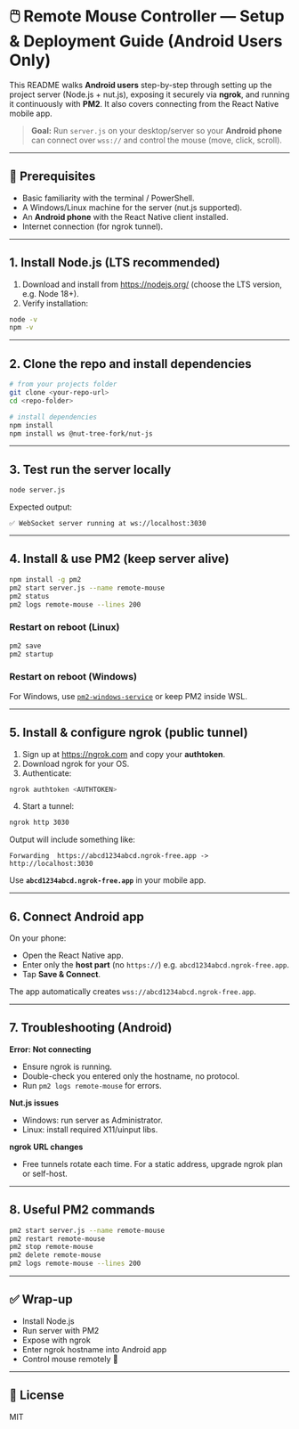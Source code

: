 # 🖱️ Remote Mouse Controller — Setup & Deployment Guide (Android Users Only)

This README walks **Android users** step-by-step through setting up the project server (Node.js + nut.js), exposing it securely via **ngrok**, and running it continuously with **PM2**. It also covers connecting from the React Native mobile app.

> **Goal:** Run `server.js` on your desktop/server so your **Android phone** can connect over `wss://` and control the mouse (move, click, scroll).

---

## 🔎 Prerequisites

- Basic familiarity with the terminal / PowerShell.
- A Windows/Linux machine for the server (nut.js supported).
- An **Android phone** with the React Native client installed.
- Internet connection (for ngrok tunnel).

---

## 1. Install Node.js (LTS recommended)

1. Download and install from https://nodejs.org/ (choose the LTS version, e.g. Node 18+).
2. Verify installation:

```bash
node -v
npm -v
```

---

## 2. Clone the repo and install dependencies

```bash
# from your projects folder
git clone <your-repo-url>
cd <repo-folder>

# install dependencies
npm install
npm install ws @nut-tree-fork/nut-js
```

---

## 3. Test run the server locally

```bash
node server.js
```

Expected output:
```
✅ WebSocket server running at ws://localhost:3030
```

---

## 4. Install & use PM2 (keep server alive)

```bash
npm install -g pm2
pm2 start server.js --name remote-mouse
pm2 status
pm2 logs remote-mouse --lines 200
```

### Restart on reboot (Linux)
```bash
pm2 save
pm2 startup
```

### Restart on reboot (Windows)
For Windows, use [`pm2-windows-service`](https://www.npmjs.com/package/pm2-windows-service) or keep PM2 inside WSL.

---

## 5. Install & configure ngrok (public tunnel)

1. Sign up at https://ngrok.com and copy your **authtoken**.
2. Download ngrok for your OS.
3. Authenticate:

```bash
ngrok authtoken <AUTHTOKEN>
```

4. Start a tunnel:
```bash
ngrok http 3030
```

Output will include something like:
```
Forwarding  https://abcd1234abcd.ngrok-free.app -> http://localhost:3030
```

Use **`abcd1234abcd.ngrok-free.app`** in your mobile app.

---

## 6. Connect Android app

On your phone:
- Open the React Native app.
- Enter only the **host part** (no `https://`) e.g. `abcd1234abcd.ngrok-free.app`.
- Tap **Save & Connect**.

The app automatically creates `wss://abcd1234abcd.ngrok-free.app`.

---

## 7. Troubleshooting (Android)

**Error: Not connecting**
- Ensure ngrok is running.
- Double-check you entered only the hostname, no protocol.
- Run `pm2 logs remote-mouse` for errors.

**Nut.js issues**
- Windows: run server as Administrator.
- Linux: install required X11/uinput libs.

**ngrok URL changes**
- Free tunnels rotate each time. For a static address, upgrade ngrok plan or self-host.

---

## 8. Useful PM2 commands

```bash
pm2 start server.js --name remote-mouse
pm2 restart remote-mouse
pm2 stop remote-mouse
pm2 delete remote-mouse
pm2 logs remote-mouse --lines 200
```

---

## ✅ Wrap-up

- Install Node.js
- Run server with PM2
- Expose with ngrok
- Enter ngrok hostname into Android app
- Control mouse remotely 🎉

---

## 📜 License
MIT

